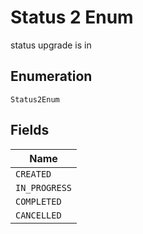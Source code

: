 
# Status 2 Enum

status upgrade is in

## Enumeration

`Status2Enum`

## Fields

| Name |
|  --- |
| `CREATED` |
| `IN_PROGRESS` |
| `COMPLETED` |
| `CANCELLED` |


